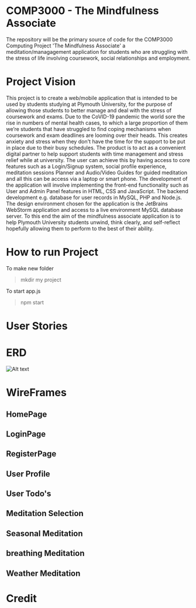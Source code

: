 # COMP3000 - The Mindfulness Associate 
The repository will be the primary source of code for the COMP3000 Computing Project 'The Mindfulness Associate' a meditation/managagement application for students who are struggling with the stress of life involving coursework, social relationships and employment.

# Project Vision

This project is to create a web/mobile application that is intended to be used by students 
studying at Plymouth University, for the purpose of allowing those students to better
manage and deal with the stress of coursework and exams.
Due to the CoVID-19 pandemic the world sore the rise in numbers of mental health cases, to 
which a large proportion of them we’re students that have struggled to find coping 
mechanisms when coursework and exam deadlines are looming over their heads. This 
creates anxiety and stress when they don't have the time for the support to be put in place 
due to their busy schedules.
The product is to act as a convenient digital partner to help support students with time 
management and stress relief while at university. The user can achieve this by having access 
to core features such as a Login/Signup system, social profile experience, meditation 
sessions Planner and Audio/Video Guides for guided meditation and all this can be access 
via a laptop or smart phone. 
The development of the application will involve implementing the front-end functionality 
such as User and Admin Panel features in HTML, CSS and JavaScript. The backend 
development e.g. database for user records in MySQL, PHP and Node.js.
The design environment chosen for the application is the JetBrains WebStorm application
and access to a live environment MySQL database server.
To this end the aim of the mindfulness associate application is to help Plymouth University
students unwind, think clearly, and self-reflect hopefully allowing them to perform to the 
best of their ability. 

# How to run Project
To make new folder 
> mkdir my project 


To start app.js 
> npm start

# User Stories 

# ERD
![Alt text](/public/repoImages/COMP3000_ERD.png)

# WireFrames

## HomePage
## LoginPage
## RegisterPage
## User Profile
## User Todo's
## Meditation Selection
## Seasonal Meditation
## breathing Meditation
## Weather Meditation


# Credit
